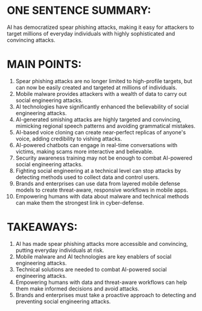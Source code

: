 # ONE SENTENCE SUMMARY:
AI has democratized spear phishing attacks, making it easy for attackers to target millions of everyday individuals with highly sophisticated and convincing attacks.

# MAIN POINTS:

1. Spear phishing attacks are no longer limited to high-profile targets, but can now be easily created and targeted at millions of individuals.
2. Mobile malware provides attackers with a wealth of data to carry out social engineering attacks.
3. AI technologies have significantly enhanced the believability of social engineering attacks.
4. AI-generated smishing attacks are highly targeted and convincing, mimicking regional speech patterns and avoiding grammatical mistakes.
5. AI-based voice cloning can create near-perfect replicas of anyone's voice, adding credibility to vishing attacks.
6. AI-powered chatbots can engage in real-time conversations with victims, making scams more interactive and believable.
7. Security awareness training may not be enough to combat AI-powered social engineering attacks.
8. Fighting social engineering at a technical level can stop attacks by detecting methods used to collect data and control users.
9. Brands and enterprises can use data from layered mobile defense models to create threat-aware, responsive workflows in mobile apps.
10. Empowering humans with data about malware and technical methods can make them the strongest link in cyber-defense.

# TAKEAWAYS:

1. AI has made spear phishing attacks more accessible and convincing, putting everyday individuals at risk.
2. Mobile malware and AI technologies are key enablers of social engineering attacks.
3. Technical solutions are needed to combat AI-powered social engineering attacks.
4. Empowering humans with data and threat-aware workflows can help them make informed decisions and avoid attacks.
5. Brands and enterprises must take a proactive approach to detecting and preventing social engineering attacks.
